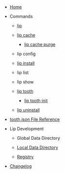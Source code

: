 - [Home](README.md)

- Commands

  - [lip](commands/lip.md)

  - [lip cache](commands/lip_cache.md)

    - [lip cache purge](commands/lip_cache_purge.md)

  - lip config

  - [lip install](commands/lip_install.md)

  - lip list

  - lip show

  - [lip tooth](commands/lip_tooth.md)

    - [lip tooth init](commands/lip_tooth_init.md)

  - [lip uninstall](commands/lip_uninstall.md)

- [tooth.json File Reference](tooth_json_file_reference.md)

- Lip Development

  - Global Data Directory

  - [Local Data Directory](development/local_data_directory.md)
  
  - [Registry](development/registry.md)

- [Changelog](https://github.com/LiteLDev/Lip/blob/main/CHANGELOG.md)
